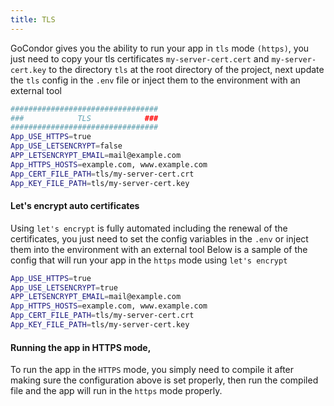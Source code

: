 ```yaml
---
title: TLS
---
```


GoCondor gives you the ability to run your app in `tls` mode `(https)`, you just need to copy your tls certificates `my-server-cert.cert` and `my-server-cert.key` to the directory `tls` at the root directory of the project, next update the `tls` config in the `.env` file or inject them to the environment with an external tool
```bash
#################################
###            TLS            ###
#################################
App_USE_HTTPS=true
App_USE_LETSENCRYPT=false
APP_LETSENCRYPT_EMAIL=mail@example.com
App_HTTPS_HOSTS=example.com, www.example.com
App_CERT_FILE_PATH=tls/my-server-cert.crt
App_KEY_FILE_PATH=tls/my-server-cert.key
```

#### Let's encrypt auto certificates 
Using `let's encrypt` is fully automated including the renewal of the certificates, you just need to set the config variables in the `.env` or inject them into the environment with an external tool
Below is a sample of the config that will run your app in the `https` mode using `let's encrypt`
```bash
App_USE_HTTPS=true
App_USE_LETSENCRYPT=true
APP_LETSENCRYPT_EMAIL=mail@example.com
App_HTTPS_HOSTS=example.com, www.example.com
App_CERT_FILE_PATH=tls/my-server-cert.crt
App_KEY_FILE_PATH=tls/my-server-cert.key
```
#### Running the app in HTTPS mode,
To run the app in the `HTTPS` mode, you simply need to compile it after making sure the configuration above is set properly, then run the compiled file and the app will run in the `https` mode properly.
